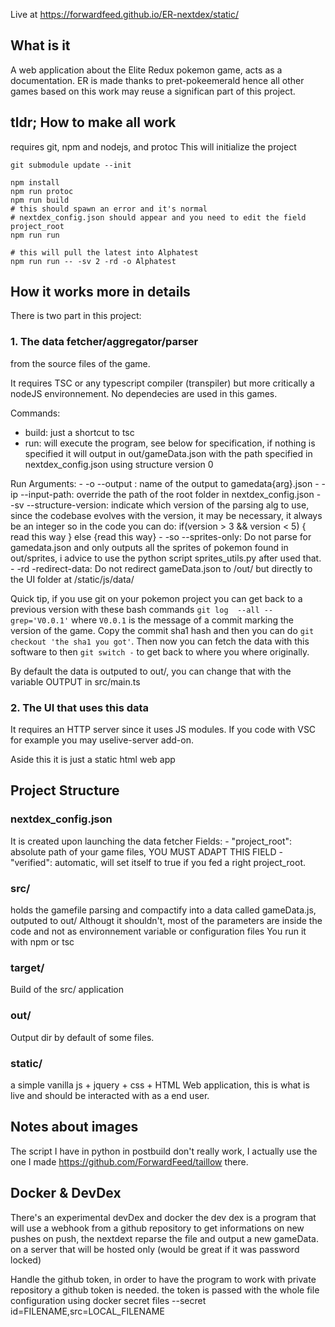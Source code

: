 Live at https://forwardfeed.github.io/ER-nextdex/static/

## What is it
A web application about the Elite Redux pokemon game, acts as a documentation. ER is made thanks to pret-pokeemerald hence all other games based on this work may reuse a significan part of this project.

## tldr; How to make all work
requires git, npm and nodejs, and protoc
This will initialize the project
``` 
git submodule update --init

npm install
npm run protoc
npm run build
# this should spawn an error and it's normal
# nextdex_config.json should appear and you need to edit the field project_root
npm run run
```


```
# this will pull the latest into Alphatest
npm run run -- -sv 2 -rd -o Alphatest
```


## How it works more in details
There is two part in this project:

### 1. The data fetcher/aggregator/parser
from the source files of the game.

It requires TSC or any typescript compiler (transpiler) but more critically a nodeJS environnement.
No dependecies are used in this games.

Commands:
- build: just a shortcut to tsc
- run: will execute the program, see below for specification, if nothing is specified it will output in out/gameData.json with the path specified in nextdex_config.json using structure version 0

Run Arguments:
    - -o --output     : name of the output to gamedata{arg}.json
    - -ip --input-path: override the path of the root folder in nextdex_config.json
    - -sv --structure-version: indicate which version of the parsing alg to use, since the codebase evolves with the version, it may be necessary, it always be an integer so in the code you can do: if(version > 3 && version < 5) { read this way } else {read this way}
    - -so --sprites-only: Do not parse for gamedata.json and only outputs all the sprites of pokemon found in out/sprites, i advice to use the python script sprites_utils.py after used that.
    - -rd -redirect-data: Do not redirect gameData.json to /out/ but directly to the UI folder at /static/js/data/ 

Quick tip, if you use git on your pokemon project you can get back to a previous version with these bash commands
`git log  --all --grep='V0.0.1'` where `V0.0.1` is the message of a commit marking the version of the game. Copy the commit sha1 hash and then you can do
`git checkout 'the sha1 you got'`. Then now you can fetch the data with this software to then `git switch -` to get back to where you where originally.

By default the data is outputed to out/, you can change that with the variable OUTPUT in src/main.ts

### 2. The UI that uses this data
It requires an HTTP server since it uses JS modules. If you code with VSC for example you may uselive-server add-on.

Aside this it is just a static html web app

## Project Structure

### nextdex_config.json
It is created upon launching the data fetcher
Fields:
    - "project_root": absolute path of your game files, YOU MUST ADAPT THIS FIELD
    - "verified": automatic, will set itself to true if you fed a right project_root.

### src/ 
holds the gamefile parsing and compactify into a data called gameData.js, outputed to out/
Althougt it shouldn't, most of the parameters are inside the code and not as environnement variable or configuration files
You run it with npm or tsc

### target/
Build of the src/ application

### out/
Output dir by default of some files.

### static/
a simple vanilla js + jquery + css + HTML Web application, this is what is live and should be interacted with as a end user.


## Notes about images
The script I have in python in postbuild don't really work, I actually use the one I made https://github.com/ForwardFeed/taillow
there.

## Docker & DevDex
There's an experimental devDex and docker
the dev dex is a program that will use a webhook from a github repository to get informations on new pushes
on push, the nextdext reparse the file and output a new gameData. on a server that will be hosted only (would be great if it was password locked)

Handle the github token, in order to have the program to work with private repository a github token is needed.
the token is passed with the whole file configuration using docker secret files
--secret id=FILENAME,src=LOCAL_FILENAME